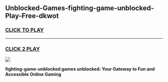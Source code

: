 
## Unblocked-Games-fighting-game-unblocked-Play-Free-dkwot
<h3>
<a href="https://premium76.site?title=fighting-game-unblocked&ref=17A">CLICK TO PLAY</a></h3>
<hr>

<h3>
<a href="https://premium76.site?title=fighting-game-unblocked&ref=17A">CLICK 2 PLAY</a>
  
</h3>

<a href="https://premium76.site?title=fighting-game-unblocked&ref=17A"><img src="https://clearcache.store/games.png"></a>


**fighting-game-unblocked games unblocked: Your Gateway to Fun and Accessible Online Gaming**
